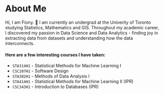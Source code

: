 # About Me

Hi, I am Fiony. 👋  I am currently an undergrad at the Univerity of Toronto studying Statistics, Mathematics and GIS. Throughout my academic career, I discovered my passion in Data Science and Data Analytics - finding joy in extracting data from datasets and understanding how the data interconnects. 

#### Here are a few interesting courses I have taken:
- `STA314H1` - Statistical Methods for Machine Learning I
- `CSC207H1` - Software Design
- `STA302H1` - Methods of Data Analysis I
- `STA414H1` - Statistical Methods for Machine Learning II (IPR)
- `CSC343H1` - Introduction to Databases (IPR)

<!--
**fionyvan/fionyvan** is a ✨ _special_ ✨ repository because its `README.md` (this file) appears on your GitHub profile.

Here are some ideas to get you started:

- 🔭 I’m currently working on ...
- 🌱 I’m currently learning ...
- 👯 I’m looking to collaborate on ...
- 🤔 I’m looking for help with ...
- 💬 Ask me about ...
- 📫 How to reach me: ...
- 😄 Pronouns: ...
- ⚡ Fun fact: ...
-->
